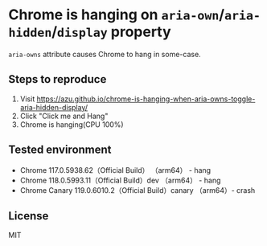 # Chrome is hanging on `aria-own`/`aria-hidden`/`display` property

`aria-owns` attribute causes Chrome to hang in some-case.

## Steps to reproduce

1. Visit https://azu.github.io/chrome-is-hanging-when-aria-owns-toggle-aria-hidden-display/
2. Click "Click me and Hang"
3. Chrome is hanging(CPU 100%)

## Tested environment

- Chrome 117.0.5938.62（Official Build） （arm64） - hang
- Chrome 118.0.5993.11（Official Build）dev （arm64） - hang
- Chrome Canary 119.0.6010.2（Official Build）canary （arm64）- crash

## License

MIT
